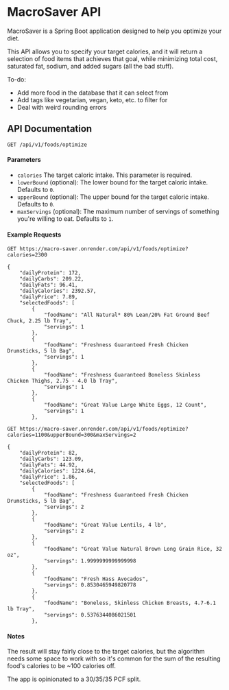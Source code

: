 # MacroSaver API

MacroSaver is a Spring Boot application designed to help you optimize your diet.

This API allows you to specify your target calories, and it will return a selection of food items that achieves that goal, while minimizing total cost, saturated fat, sodium, and added sugars (all the bad stuff).

To-do:
* Add more food in the database that it can select from
* Add tags like vegetarian, vegan, keto, etc. to filter for
* Deal with weird rounding errors
  
## API Documentation

`GET /api/v1/foods/optimize`

#### Parameters

- `calories` The target caloric intake. This parameter is required.
- `lowerBound` (optional): The lower bound for the target caloric intake. Defaults to `0`.
- `upperBound` (optional): The upper bound for the target caloric intake. Defaults to `0`.
- `maxServings` (optional): The maximum number of servings of something you're willing to eat. Defaults to `1`.

#### Example Requests

```http
GET https://macro-saver.onrender.com/api/v1/foods/optimize?calories=2300

{
    "dailyProtein": 172,
    "dailyCarbs": 209.22,
    "dailyFats": 96.41,
    "dailyCalories": 2392.57,
    "dailyPrice": 7.89,
    "selectedFoods": [
        {
            "foodName": "All Natural* 80% Lean/20% Fat Ground Beef Chuck, 2.25 lb Tray",
            "servings": 1
        },
        {
            "foodName": "Freshness Guaranteed Fresh Chicken Drumsticks, 5 lb Bag",
            "servings": 1
        },
        {
            "foodName": "Freshness Guaranteed Boneless Skinless Chicken Thighs, 2.75 - 4.0 lb Tray",
            "servings": 1
        },
        {
            "foodName": "Great Value Large White Eggs, 12 Count",
            "servings": 1
        },
```
```http
GET https://macro-saver.onrender.com/api/v1/foods/optimize?calories=1100&upperBound=300&maxServings=2

{
    "dailyProtein": 82,
    "dailyCarbs": 123.09,
    "dailyFats": 44.92,
    "dailyCalories": 1224.64,
    "dailyPrice": 1.86,
    "selectedFoods": [
        {
            "foodName": "Freshness Guaranteed Fresh Chicken Drumsticks, 5 lb Bag",
            "servings": 2
        },
        {
            "foodName": "Great Value Lentils, 4 lb",
            "servings": 2
        },
        {
            "foodName": "Great Value Natural Brown Long Grain Rice, 32 oz",
            "servings": 1.9999999999999998
        },
        {
            "foodName": "Fresh Hass Avocados",
            "servings": 0.8530465949820778
        },
        {
            "foodName": "Boneless, Skinless Chicken Breasts, 4.7-6.1 lb Tray",
            "servings": 0.5376344086021501
        },
```

#### Notes

The result will stay fairly close to the target calories, but the algorithm needs some space to work with so it's common for the sum of the resulting food's calories to be ~100 calories off. 

The app is opinionated to a 30/35/35 PCF split. 
